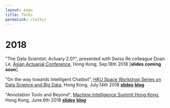 ```yaml
---
layout: page
title: Talks
permalink: /talks/
---
```



# 2018
"The Data Scientist: Actuary 2.0?", presented with Swiss Re colleague Doan Le, [Asian Actuarial Conference](http://www.aachk2018.org/index/programme), Hong Kong, Sep.18th 2018 [**slides coming soon**]


"On the way towards Intelligent Chatbot", [HKU Space Workshop Series on Data Science and Big Data](https://www.hkuspace.hku.hk/prog/workshop-series-on-data-science-and-big-data), Hong Kong, July.14th 2018 [**slides**](https://github.com/crownpku/crownpku.github.io/raw/master/slides/201807_%20On_the_way_towards_intelligent_chatbot.pdf) [**blog**](http://www.crownpku.com//2017/09/27/%E6%B5%85%E8%B0%88%E5%9E%82%E7%9B%B4%E9%A2%86%E5%9F%9F%E7%9A%84chatbot.html)


"Annotation Tools and Beyond", [Machine Intelligence Summit Hong Kong](https://www.re-work.co/events/machine-intelligence-summit-hong-kong-2018), Hong Kong, June.6th 2018 [**slides**](https://github.com/crownpku/crownpku.github.io/raw/master/slides/201806_Guan_Annotation_Tools_and_Beyond.pdf) [**blog**](http://www.crownpku.com//2018/03/15/Annotation-Tools-and-Beyond.html)
